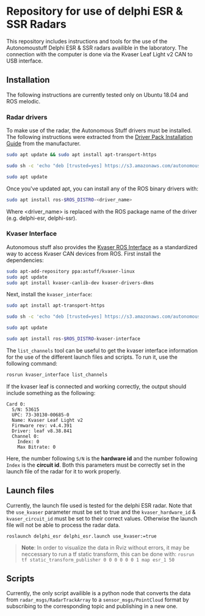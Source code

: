 # Repository for use of delphi ESR & SSR Radars
This repository includes instructions and tools for the use of the Autonomoustuff Delphi ESR & SSR radars availible in the laboratory. 
The connection with the computer is done via the Kvaser Leaf Light v2 CAN to USB interface.

## Installation
The following instructions are currently tested only on Ubuntu 18.04 and ROS melodic.

### Radar drivers
To make use of the radar, the Autonomous Stuff drivers must be installed. The following instructions were extracted from the [Driver Pack Installation Guide](https://autonomoustuff.atlassian.net/wiki/spaces/RW/pages/17475947/Driver+Pack+Installation+or+Upgrade+Instructions) from the manufacturer.


```sh
sudo apt update && sudo apt install apt-transport-https

sudo sh -c 'echo "deb [trusted=yes] https://s3.amazonaws.com/autonomoustuff-repo/ $(lsb_release -sc) main" > /etc/apt/sources.list.d/autonomoustuff-public.list'

sudo apt update
```
Once you've updated apt, you can install any of the ROS binary drivers with:

```sh
sudo apt install ros-$ROS_DISTRO-<driver_name>
```
Where <driver_name> is replaced with the ROS package name of the driver (e.g. delphi-esr, delphi-ssr).

### Kvaser Interface 
Autonomous stuff also provides the [Kvaser ROS Interface](https://github.com/astuff/kvaser_interface) as a standardized way to access Kvaser CAN devices from ROS. First install the dependencies:
```sh
sudo apt-add-repository ppa:astuff/kvaser-linux
sudo apt update
sudo apt install kvaser-canlib-dev kvaser-drivers-dkms
```
Next, install the `kvaser_interface`:

```sh
sudo apt install apt-transport-https

sudo sh -c 'echo "deb [trusted=yes] https://s3.amazonaws.com/autonomoustuff-repo/ $(lsb_release -sc) main" > /etc/apt/sources.list.d/autonomoustuff-public.list'

sudo apt update

sudo apt install ros-$ROS_DISTRO-kvaser-interface
```

The `list_channels` tool can be useful to get the kvaser interface information for the use of the different launch files and scripts. To run it, use the following command:
```sh 
rosrun kvaser_interface list_channels 
```

If the kvaser leaf is connected and working correctly, the output should include something as the following:
```
Card 0:
  S/N: 53615
  UPC: 73-30130-00685-0
  Name: Kvaser Leaf Light v2
  Firmware rev: v4.4.391
  Driver: leaf v8.38.841
  Channel 0:
    Index: 0
    Max Bitrate: 0
```

Here, the number following `S/N` is the **hardware id** and the number following `Index` is the **circuit id**. Both this parameters must be correctly set in the launch file of the radar for it to work properly.

## Launch files
Currently, the launch file used is tested for the delphi ESR radar. Note that the `use_kvaser` parameter must be set to true and the `kvaser_hardware_id` & `kvaser_circuit_id` must be set to their correct values. Otherwise the launch file will not be able to process the radar data.   
``` 
roslaunch delphi_esr delphi_esr.launch use_kvaser:=true
```
> __Note__: In order to visualize the data in Rviz without errors, it may be neccessary to run a tf static transform, this can be done with: 
>`rosrun tf static_transform_publisher 0 0 0 0 0 0 1 map esr_1 50`
## Scripts 
Currently, the only script availible is a python node that converts the data from `radar_msgs/RadarTrackArray` to a `sensor_msgs/PointCloud` format by subscribing to the corresponding topic and publishing in a new one.